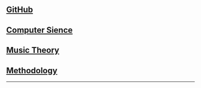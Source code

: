 
## [GitHub](https://github.com/mengxianbin)

## [Computer Sience](https://mengxianbin.github.io/cs-note/content)

## [Music Theory](https://mengxianbin.github.io/mu-note/content)

## [Methodology](https://mengxianbin.github.io/me-note/content)

---

